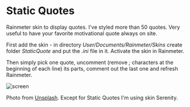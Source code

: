 # Static Quotes

Rainmeter skin to display quotes. I've styled more than 50 quotes. Very useful to have your favorite motivational quote always on site.

First add the skin - in directory *User/Documents/Rainmeter/Skins* create folder *StaticQuote* and put the *.ini* file in it. Activate the skin in Rainmeter.

Then simply pick one quote, uncomment (remove *;* characters at the beginning of each line) its parts, comment out the last one and refresh Rainmeter.

![screen](http://files.alestrunda.cz/static_quotes.jpg)

Photo from [Unsplash](https://unsplash.com/photos/F2qh3yjz6Jk). Except for Static Quotes I'm using skin Serenity.
